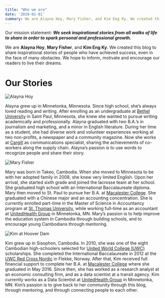 ```yaml
---
title: "Who we are"
date: '2019-01-01'
summary: We are Alayna Hoy, Mary Fisher, and Kim Eng Ky. We created this blog to share inspirational stories of people who have achieved success, even in the face of many obstacles. We hope to inform, motivate and encourage our readers to live their dreams.
---
```


Our mission statement: ***We seek inspirational stories from all walks of life to share in order to spark personal and professional growth.***

We are **Alayna Hoy**, **Mary Fisher**, and **Kim Eng Ky**. We created this blog to share inspirational stories of people who have achieved success, even in the face of many obstacles. We hope to inform, motivate and encourage our readers to live their dreams.

# Our Stories

![Alayna Hoy](/img/hoy-photo.jpeg)

Alayna grew up in Minnetonka, Minnesota. Since high school, she’s always loved reading and writing. After enrolling as an undergraduate at [Bethel University](https://www.bethel.edu/) in Saint Paul, Minnesota, she knew she wanted to pursue writing academically and professionally. Alayna graduated with two B.A.’s in journalism and marketing, and a minor in English literature. During her time as a student, she had diverse work and volunteer experiences working at two non-profits, a newspaper and a community magazine. Now she works at [Cargill](https://www.cargill.com/) as communications specialist, sharing the achievements of co-workers along the supply chain. Alayna’s passion is to use words to recognize people and share their story.

![Mary Fisher](/img/fisher-photo.JPEG)

Mary was born in Takeo, Cambodia. When she moved to Minnesota to be with her adopted family in 2008, she knew very limited English. Upon her arrival, she started sixth grade and joined the lacrosse team at her school. She graduated high school with an International Baccalaureate diploma. Mary then moved to St. Paul to pursue her B.A. at [Macalester College](https://www.macalester.edu/). She graduated with a Chinese major and an accounting concentration. She is currently enrolled part-time in the Master of Science in Accountancy program at [St. Thomas University](https://www.stthomas.edu/), while working full-time as an accountant at [UnitedHealth Group](https://www.unitedhealthgroup.com/) in Minnetonka, MN. Mary’s passion is to help improve the education system in Cambodia through building schools, and to encourage young Cambodians through mentoring.

![Kim at Hoover Dam](/img/ky-photo.jpg)

Kim grew up in Sisophon, Cambodia. In 2010, she was one of the eight Cambodian high-schoolers selected for [United World College (UWC)](https://www.uwc.org/) scholarships. She completed the International Baccalaureate in 2012 at the [UWC Red Cross Nordic](https://uwcrcn.no/) in Flekke, Norway. After that, Kim received full financial support to complete her B.A. at [Macalester College](https://www.macalester.edu/) where she graduated in May 2016. Since then, she has worked as a research analyst at an economic consulting firm, and as a data scientist at a transit agency. Kim currently works as a Data Scientist at [UnitedHealth Group](https://www.unitedhealthgroup.com/) in Minnetonka, MN. Kim’s passion is to give back to her community through this blog, through mentoring, and through connecting people to each other.